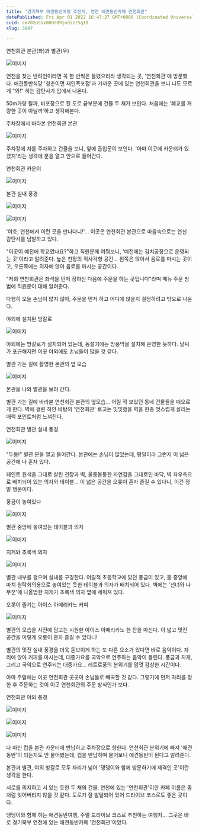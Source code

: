 ```yaml
---
title: "경기북부 애견동반여행 추천지, 연천 애견동반카페 연천회관"
datePublished: Fri Apr 01 2022 16:47:27 GMT+0000 (Coordinated Universal Time)
cuid: cm702u5sx000d09jodizr5q10
slug: 3647

---
```



연천회관 본관(좌)과 별관(우)

![이미지](https://cdn.hashnode.com/res/hashnode/image/upload/v1739253817720/160146d9-91e4-4dfc-8e36-9210fcb095df.jpeg)

연천을 찾는 반려인이라면 꼭 한 번씩은 들렸으리라 생각되는 곳, '연천회관'에 방문했다. 애견동반식당 '청춘이면 재인폭포점'과 가까운 곳에 있는 연천회관을 보니 나도 모르게 "와!" 하는 감탄사가 입에서 나온다.

50m가량 될까, 비포장으로 된 도로 끝부분에 건물 두 채가 보인다. 처음에는 '폐교를 개량한 곳이 아닐까'하고 생각해본다.

주차장에서 바라본 연천회관 본관

![이미지](https://cdn.hashnode.com/res/hashnode/image/upload/v1739253819888/ba67d9ad-2b97-4b87-adde-a3a440ce16cf.jpeg)

주차장에 차를 주차하고 건물을 보니, 앞에 출입문이 보인다. '아마 이곳에 카운터가 있겠지'라는 생각에 문을 열고 안으로 들어간다.

연천회관 카운터

![이미지](https://cdn.hashnode.com/res/hashnode/image/upload/v1739253822212/ad25df5f-e659-4231-8a3d-65152d7e7f0f.jpeg)

본관 실내 풍경

![이미지](https://cdn.hashnode.com/res/hashnode/image/upload/v1739253824407/7a0aa2a1-42a0-4d52-8a17-8e919e2a0b2e.jpeg)

![이미지](https://cdn.hashnode.com/res/hashnode/image/upload/v1739253826838/dd5b5639-c89f-4651-8ea7-dff39e842c4a.jpeg)

'야호, 연천에서 이런 곳을 만나다니!'... 이곳은 연천회관 본관으로 마음속으로는 연신 감탄사를 남발하고 있다.

"이곳이 예전에 학교였나요?"하고 직원분께 여쭤보니, '예전에는 김치공장으로 운영되는 곳'이라고 알려준다. 높은 천장의 직사각형 공간... 왼쪽은 앉아서 음료를 마시는 곳이고, 오른쪽에는 의자에 앉아 음료를 마시는 공간이다.

"저희 연천회관은 좌석을 먼저 정하신 다음에 주문을 하는 곳입니다"라며 메뉴 주문 방법에 직원분이 대해 알려준다.

다행히 오늘 손님이 많지 않아, 주문을 먼저 하고 어디에 앉을지 결정하려고 밖으로 나온다.

야외에 설치된 방갈로

![이미지](https://cdn.hashnode.com/res/hashnode/image/upload/v1739253829222/93fd2d0b-b688-4be1-9abe-49ba8ca7fafe.jpeg)

야외에는 방갈로가 설치되어 있는데, 동절기에는 방풍막을 설치해 운영한 듯하다. 날씨가 포근해지면 이곳 야외에도 손님들이 많을 것 같다.

별관 가는 길에 촬영한 본관의 옆 모습

![이미지](https://cdn.hashnode.com/res/hashnode/image/upload/v1739253831482/d076fa90-d310-4e23-9e2b-8b101545f1f4.jpeg)

본관을 나와 별관을 보러 간다.

별관 가는 길에 바라본 연천회관 본관의 옆모습... 어릴 적 보았던 동네 건물들을 떠오르게 한다. 벽에 걸린 하얀 바탕의 '연천회관' 로고는 밋밋했을 벽을 한층 멋스럽게 살리는 매력 포인트처럼 느껴진다.

연천회관 별관 실내 풍경

![이미지](https://cdn.hashnode.com/res/hashnode/image/upload/v1739253833896/c8834f8f-8696-4f9b-b5b8-57282dfde6c8.jpeg)

"두둥!" 별관 문을 열고 들어간다. 본관에는 손님이 많았는데, 평일이라 그런지 이 넓은 공간에 나 혼자 있다.

페인트 원색을 그대로 살린 천장과 벽, 울퉁불퉁한 자연감을 그대로인 바닥, 벽 좌우측으로 배치되어 있는 의자와 테이블... 이 넓은 공간을 오롯이 혼자 즐길 수 있다니, 이건 정말 행운이다.

풍금이 놓여있다

![이미지](https://cdn.hashnode.com/res/hashnode/image/upload/v1739253836590/92a25dd4-4f2b-4ab8-a296-c3a91e2de96f.jpeg)

별관 중앙에 놓여있는 테이블과 의자

![이미지](https://cdn.hashnode.com/res/hashnode/image/upload/v1739253838912/fd2dd07a-96df-42aa-97fb-c3c8fb89697e.jpeg)

지게와 초록색 의자

![이미지](https://cdn.hashnode.com/res/hashnode/image/upload/v1739253841496/485805fd-9f38-481f-8aa1-7fab86d2e4c1.jpeg)

별관 내부를 걸으며 실내를 구경한다. 어릴적 초등학교에 있던 풍금이 있고, 홀 중앙에 마치 원탁회의용으로 놓여있는 듯한 테이블과 의자가 배치되어 있다. 벽에는 '선녀와 나무꾼'에 나올법한 지게가 초록색 의자 옆에 세워져 있다.

오롯이 즐기는 아이스 아메리카노 커피

![이미지](https://cdn.hashnode.com/res/hashnode/image/upload/v1739253843562/19dec793-5e55-4866-9295-939e56f0b578.jpeg)

별관의 모습을 사진에 담고는 시원한 아이스 아메리카노 한 잔을 마신다. 이 넓고 멋진 공간을 이렇게 오롯이 혼자 즐길 수 있다니!

별관의 멋진 실내 풍경을 더욱 돋보이게 하는 또 다른 요소가 있다면 바로 음악이다. 자리에 앉아 커피를 마시는데, 대중가요를 국악으로 연주하는 음악이 들린다. 풍금과 지게, 그리고 국악으로 연주되는 대중가요... 레트로풍의 분위기를 맘껏 감상한 시간이다.

아마 주말에는 이곳 연천회관 곳곳이 손님들로 빼곡할 것 같다. 그렇기에 먼저 자리를 정한 후 주문하는 것이 이곳 연천회관의 주문 방식인가 보다.

연천회관 야외 풍경

![이미지](https://cdn.hashnode.com/res/hashnode/image/upload/v1739253845947/b0f9d469-b98f-48de-a412-e4ff6247cf6b.jpeg)

![이미지](https://cdn.hashnode.com/res/hashnode/image/upload/v1739253847945/e0a3c3ae-1c00-42d0-93bd-c1ed623f27aa.jpeg)

![이미지](https://cdn.hashnode.com/res/hashnode/image/upload/v1739253850193/9577b04a-a1c2-4f94-b4c7-4a578bbb9581.jpeg)

다 마신 컵을 본관 카운터에 반납하고 주차장으로 향한다. 연천회관 분위기에 빠져 '애견동반'이 되는지도 안 물어봤는데, 컵을 반납하며 물어보니 애견동반이 된다고 알려준다.

본관과 별관, 야외 방갈로 모두 자리가 넓어 '댕댕이와 함께 방문하기에 제격인 곳'이란 생각을 한다.

서로를 의지하고 서 있는 듯한 두 채의 건물, 연천에 있는 '연천회관'이란 카페 이름은 좀처럼 잊어버리지 않을 것 같다. 도로가 잘 발달되어 있어 드라이브 코스로도 좋은 곳이다.

댕댕이와 함께 하는 애견동반여행, 주말 드라이브 코스로 추천하는 여행지... 그곳은 바로 경기북부 연천에 있는 애견동반카페 '연천회관'이었다.